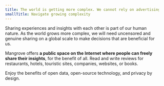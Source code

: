 ```yaml
---
title: The world is getting more complex. We cannot rely on advertising to navigate it.
smallTitle: Navigate growing complexity
---
```

Sharing experiences and insights with each other is part of our human nature. As the world grows more complex, we will need uncensored and genuine sharing on a global scale to make decisions that are beneficial for us.

Mangrove offers **a public space on the Internet where people can freely share their insights**, for the benefit of all.
Read and write reviews for restaurants, hotels, touristic sites, companies, websites, or books.

Enjoy the benefits of open data, open-source technology, and privacy by design.

